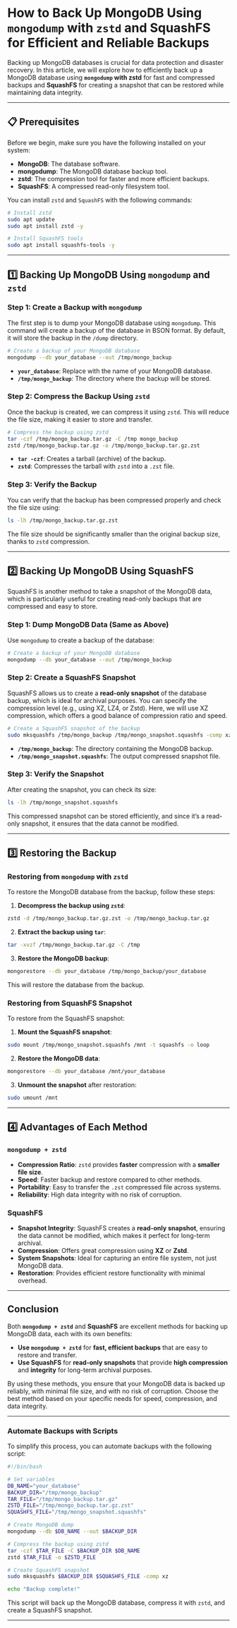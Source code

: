 
# **How to Back Up MongoDB Using `mongodump` with `zstd` and SquashFS for Efficient and Reliable Backups**

Backing up MongoDB databases is crucial for data protection and disaster recovery. In this article, we will explore how to efficiently back up a MongoDB database using **`mongodump` with zstd** for fast and compressed backups and **SquashFS** for creating a snapshot that can be restored while maintaining data integrity.

---

## **📋 Prerequisites**

Before we begin, make sure you have the following installed on your system:
- **MongoDB**: The database software.
- **mongodump**: The MongoDB database backup tool.
- **zstd**: The compression tool for faster and more efficient backups.
- **SquashFS**: A compressed read-only filesystem tool.

You can install `zstd` and `SquashFS` with the following commands:

```bash
# Install zstd
sudo apt update
sudo apt install zstd -y

# Install SquashFS tools
sudo apt install squashfs-tools -y
```

---

## **1️⃣ Backing Up MongoDB Using `mongodump` and `zstd`**

### **Step 1: Create a Backup with `mongodump`**

The first step is to dump your MongoDB database using `mongodump`. This command will create a backup of the database in BSON format. By default, it will store the backup in the `/dump` directory.

```bash
# Create a backup of your MongoDB database
mongodump --db your_database --out /tmp/mongo_backup
```

- **`your_database`**: Replace with the name of your MongoDB database.
- **`/tmp/mongo_backup`**: The directory where the backup will be stored.

### **Step 2: Compress the Backup Using `zstd`**

Once the backup is created, we can compress it using `zstd`. This will reduce the file size, making it easier to store and transfer.

```bash
# Compress the backup using zstd
tar -czf /tmp/mongo_backup.tar.gz -C /tmp mongo_backup
zstd /tmp/mongo_backup.tar.gz -o /tmp/mongo_backup.tar.gz.zst
```

- **`tar -czf`**: Creates a tarball (archive) of the backup.
- **`zstd`**: Compresses the tarball with `zstd` into a `.zst` file.

### **Step 3: Verify the Backup**

You can verify that the backup has been compressed properly and check the file size using:

```bash
ls -lh /tmp/mongo_backup.tar.gz.zst
```

The file size should be significantly smaller than the original backup size, thanks to `zstd` compression.

---

## **2️⃣ Backing Up MongoDB Using SquashFS**

SquashFS is another method to take a snapshot of the MongoDB data, which is particularly useful for creating read-only backups that are compressed and easy to store.

### **Step 1: Dump MongoDB Data (Same as Above)**

Use `mongodump` to create a backup of the database:

```bash
# Create a backup of your MongoDB database
mongodump --db your_database --out /tmp/mongo_backup
```

### **Step 2: Create a SquashFS Snapshot**

SquashFS allows us to create a **read-only snapshot** of the database backup, which is ideal for archival purposes. You can specify the compression level (e.g., using XZ, LZ4, or Zstd). Here, we will use XZ compression, which offers a good balance of compression ratio and speed.

```bash
# Create a SquashFS snapshot of the backup
sudo mksquashfs /tmp/mongo_backup /tmp/mongo_snapshot.squashfs -comp xz
```

- **`/tmp/mongo_backup`**: The directory containing the MongoDB backup.
- **`/tmp/mongo_snapshot.squashfs`**: The output compressed snapshot file.

### **Step 3: Verify the Snapshot**

After creating the snapshot, you can check its size:

```bash
ls -lh /tmp/mongo_snapshot.squashfs
```

This compressed snapshot can be stored efficiently, and since it’s a read-only snapshot, it ensures that the data cannot be modified.

---

## **3️⃣ Restoring the Backup**

### **Restoring from `mongodump` with `zstd`**

To restore the MongoDB database from the backup, follow these steps:

1. **Decompress the backup using `zstd`**:

```bash
zstd -d /tmp/mongo_backup.tar.gz.zst -o /tmp/mongo_backup.tar.gz
```

2. **Extract the backup using `tar`**:

```bash
tar -xvzf /tmp/mongo_backup.tar.gz -C /tmp
```

3. **Restore the MongoDB backup**:

```bash
mongorestore --db your_database /tmp/mongo_backup/your_database
```

This will restore the database from the backup.

### **Restoring from SquashFS Snapshot**

To restore from the SquashFS snapshot:

1. **Mount the SquashFS snapshot**:

```bash
sudo mount /tmp/mongo_snapshot.squashfs /mnt -t squashfs -o loop
```

2. **Restore the MongoDB data**:

```bash
mongorestore --db your_database /mnt/your_database
```

3. **Unmount the snapshot** after restoration:

```bash
sudo umount /mnt
```

---

## **4️⃣ Advantages of Each Method**

### **`mongodump + zstd`**
- **Compression Ratio**: `zstd` provides **faster** compression with a **smaller file size**.
- **Speed**: Faster backup and restore compared to other methods.
- **Portability**: Easy to transfer the `.zst` compressed file across systems.
- **Reliability**: High data integrity with no risk of corruption.

### **SquashFS**
- **Snapshot Integrity**: SquashFS creates a **read-only snapshot**, ensuring the data cannot be modified, which makes it perfect for long-term archival.
- **Compression**: Offers great compression using **XZ** or **Zstd**.
- **System Snapshots**: Ideal for capturing an entire file system, not just MongoDB data.
- **Restoration**: Provides efficient restore functionality with minimal overhead.

---

## **Conclusion**

Both **`mongodump + zstd`** and **SquashFS** are excellent methods for backing up MongoDB data, each with its own benefits:

- **Use `mongodump + zstd`** for **fast, efficient backups** that are easy to restore and transfer.
- **Use SquashFS** for **read-only snapshots** that provide **high compression** and **integrity** for long-term archival purposes.

By using these methods, you ensure that your MongoDB data is backed up reliably, with minimal file size, and with no risk of corruption. Choose the best method based on your specific needs for speed, compression, and data integrity.

---

### **Automate Backups with Scripts**

To simplify this process, you can automate backups with the following script:

```bash
#!/bin/bash

# Set variables
DB_NAME="your_database"
BACKUP_DIR="/tmp/mongo_backup"
TAR_FILE="/tmp/mongo_backup.tar.gz"
ZSTD_FILE="/tmp/mongo_backup.tar.gz.zst"
SQUASHFS_FILE="/tmp/mongo_snapshot.squashfs"

# Create MongoDB dump
mongodump --db $DB_NAME --out $BACKUP_DIR

# Compress the backup using zstd
tar -czf $TAR_FILE -C $BACKUP_DIR $DB_NAME
zstd $TAR_FILE -o $ZSTD_FILE

# Create SquashFS snapshot
sudo mksquashfs $BACKUP_DIR $SQUASHFS_FILE -comp xz

echo "Backup complete!"
```

This script will back up the MongoDB database, compress it with `zstd`, and create a SquashFS snapshot.

---
